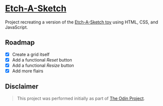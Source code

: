 # [Etch-A-Sketch](https://mark-p0.github.io/top-projects/foundations/etch-a-sketch/)

<!--
  Digital Etch-A-Sketch toy using web languages.
 -->

Project recreating a version of the [Etch-A-Sketch toy](https://en.wikipedia.org/wiki/Etch_A_Sketch) using HTML, CSS, and JavaScript.

## Roadmap

- [x] Create a grid itself
- [x] Add a functional _Reset_ button
- [x] Add a functional _Resize_ button
- [x] Add more flairs

## Disclaimer

> This project was performed initially as part of [The Odin Project](https://www.theodinproject.com/).
